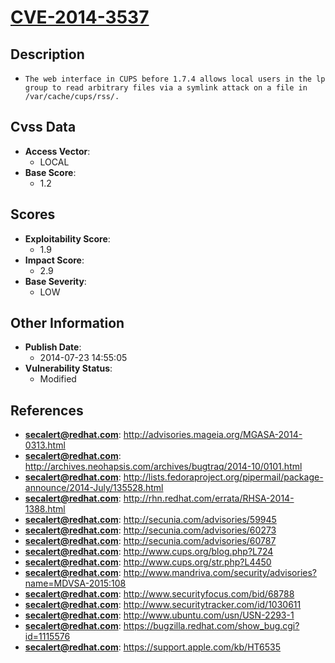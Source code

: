 
# [CVE-2014-3537](https://cve.mitre.org/cgi-bin/cvename.cgi?name=CVE-2014-3537)

## Description

- `The web interface in CUPS before 1.7.4 allows local users in the lp group to read arbitrary files via a symlink attack on a file in /var/cache/cups/rss/.`

## Cvss Data

- **Access Vector**:
  - LOCAL
- **Base Score**:
  - 1.2

## Scores

- **Exploitability Score**:
  - 1.9
- **Impact Score**:
  - 2.9
- **Base Severity**:
  - LOW

## Other Information

- **Publish Date**:
  - 2014-07-23 14:55:05
- **Vulnerability Status**:
  - Modified

## References

- **secalert@redhat.com**: http://advisories.mageia.org/MGASA-2014-0313.html
- **secalert@redhat.com**: http://archives.neohapsis.com/archives/bugtraq/2014-10/0101.html
- **secalert@redhat.com**: http://lists.fedoraproject.org/pipermail/package-announce/2014-July/135528.html
- **secalert@redhat.com**: http://rhn.redhat.com/errata/RHSA-2014-1388.html
- **secalert@redhat.com**: http://secunia.com/advisories/59945
- **secalert@redhat.com**: http://secunia.com/advisories/60273
- **secalert@redhat.com**: http://secunia.com/advisories/60787
- **secalert@redhat.com**: http://www.cups.org/blog.php?L724
- **secalert@redhat.com**: http://www.cups.org/str.php?L4450
- **secalert@redhat.com**: http://www.mandriva.com/security/advisories?name=MDVSA-2015:108
- **secalert@redhat.com**: http://www.securityfocus.com/bid/68788
- **secalert@redhat.com**: http://www.securitytracker.com/id/1030611
- **secalert@redhat.com**: http://www.ubuntu.com/usn/USN-2293-1
- **secalert@redhat.com**: https://bugzilla.redhat.com/show_bug.cgi?id=1115576
- **secalert@redhat.com**: https://support.apple.com/kb/HT6535
